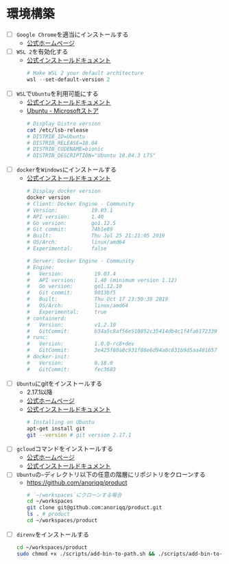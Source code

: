 # 環境構築
- [ ] `Google Chrome`を適当にインストールする
  - [公式ホームページ](https://www.google.com/chrome/)
- [ ] `WSL 2`を有効化する
  - [公式インストールドキュメント](https://docs.microsoft.com/en-us/windows/wsl/wsl2-install)
    ```powershell
    # Make WSL 2 your default architecture
    wsl --set-default-version 2
    ```
- [ ] `WSL`で`Ubuntu`を利用可能にする
  - [公式インストールドキュメント](https://docs.microsoft.com/en-us/windows/wsl/install-win10)
  - [Ubuntu - Microsoftストア](https://www.microsoft.com/ja-jp/p/ubuntu/9nblggh4msv6)
    ```sh
    # Display Distro version
    cat /etc/lsb-release
    # DISTRIB_ID=Ubuntu
    # DISTRIB_RELEASE=18.04
    # DISTRIB_CODENAME=bionic
    # DISTRIB_DESCRIPTION="Ubuntu 18.04.3 LTS"
    ```
- [ ] `docker`を`Windows`にインストールする
  - [公式インストールドキュメント](https://docs.docker.com/docker-for-windows/install/)
    ```sh
    # Display docker version
    docker version
    # Client: Docker Engine - Community
    # Version:           19.03.1
    # API version:       1.40
    # Go version:        go1.12.5
    # Git commit:        74b1e89
    # Built:             Thu Jul 25 21:21:05 2019
    # OS/Arch:           linux/amd64
    # Experimental:      false

    # Server: Docker Engine - Community
    # Engine:
    #   Version:          19.03.4
    #   API version:      1.40 (minimum version 1.12)
    #   Go version:       go1.12.10
    #   Git commit:       9013bf5
    #   Built:            Thu Oct 17 23:50:38 2019
    #   OS/Arch:          linux/amd64
    #   Experimental:     true
    # containerd:
    #   Version:          v1.2.10
    #   GitCommit:        b34a5c8af56e510852c35414db4c1f4fa6172339
    # runc:
    #   Version:          1.0.0-rc8+dev
    #   GitCommit:        3e425f80a8c931f88e6d94a8c831b9d5aa481657
    # docker-init:
    #   Version:          0.18.0
    #   GitCommit:        fec3683
    ```
- [ ] `Ubuntu`にgitをインストールする
  - 2.17.1以降
  - [公式ホームページ](https://git-scm.com/)
  - [公式インストールドキュメント](https://git-scm.com/download/linux)
    ```sh
    # Installing on Ubuntu
    apt-get install git
    git --version # git version 2.17.1
    ```
- [ ] `gcloud`コマンドをインストールする
  - [公式ホームページ](https://cloud.google.com/sdk/gcloud/)
  - [公式インストールドキュメント](https://cloud.google.com/sdk/docs/)
- [ ] `Ubuntu`の`~`ディレクトリ以下の任意の階層にリポジトリをクローンする
  - https://github.com/anoriqq/product
    ```sh
    # `~/workspaces`にクローンする場合
    cd ~/workspaces
    git clone git@github.com:anoriqq/product.git
    ls . # product
    cd ~/workspaces/product
    ```
- [ ] `direnv`をインストールする
  ```sh
  cd ~/workspaces/product
  sudo chmod +x ./scripts/add-bin-to-path.sh && ./scripts/add-bin-to-path.sh
  ```
